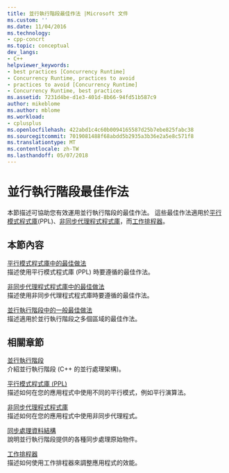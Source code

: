 ```yaml
---
title: 並行執行階段最佳作法 |Microsoft 文件
ms.custom: ''
ms.date: 11/04/2016
ms.technology:
- cpp-concrt
ms.topic: conceptual
dev_langs:
- C++
helpviewer_keywords:
- best practices [Concurrency Runtime]
- Concurrency Runtime, practices to avoid
- practices to avoid [Concurrency Runtime]
- Concurrency Runtime, best practices
ms.assetid: 7231d4be-d1e3-401d-8b66-94fd51b587c9
author: mikeblome
ms.author: mblome
ms.workload:
- cplusplus
ms.openlocfilehash: 422abd1c4c60b0094165587d25b7ebe825fabc38
ms.sourcegitcommit: 7019081488f68abdd5b2935a3b36e2a5e8c571f8
ms.translationtype: MT
ms.contentlocale: zh-TW
ms.lasthandoff: 05/07/2018
---
```

# <a name="concurrency-runtime-best-practices"></a>並行執行階段最佳作法
本節描述可協助您有效運用並行執行階段的最佳作法。 這些最佳作法適用於[平行模式程式庫](../../parallel/concrt/parallel-patterns-library-ppl.md)(PPL)、[非同步代理程式程式庫](../../parallel/concrt/asynchronous-agents-library.md)，而[工作排程器](../../parallel/concrt/task-scheduler-concurrency-runtime.md)。  
  
## <a name="in-this-section"></a>本節內容  
 [平行模式程式庫中的最佳做法](../../parallel/concrt/best-practices-in-the-parallel-patterns-library.md)  
 描述使用平行模式程式庫 (PPL) 時要遵循的最佳作法。  
  
 [非同步代理程式程式庫中的最佳做法](../../parallel/concrt/best-practices-in-the-asynchronous-agents-library.md)  
 描述使用非同步代理程式程式庫時要遵循的最佳作法。  
  
 [並行執行階段中的一般最佳做法](../../parallel/concrt/general-best-practices-in-the-concurrency-runtime.md)  
 描述適用於並行執行階段之多個區域的最佳作法。  
  
## <a name="related-sections"></a>相關章節  
 [並行執行階段](../../parallel/concrt/concurrency-runtime.md)  
 介紹並行執行階段 (C++ 的並行處理架構)。  
  
 [平行模式程式庫 (PPL)](../../parallel/concrt/parallel-patterns-library-ppl.md)  
 描述如何在您的應用程式中使用不同的平行模式，例如平行演算法。  
  
 [非同步代理程式程式庫](../../parallel/concrt/asynchronous-agents-library.md)  
 描述如何在您的應用程式中使用非同步代理程式。  
  
 [同步處理資料結構](../../parallel/concrt/synchronization-data-structures.md)  
 說明並行執行階段提供的各種同步處理原始物件。  
  
 [工作排程器](../../parallel/concrt/task-scheduler-concurrency-runtime.md)  
 描述如何使用工作排程器來調整應用程式的效能。

